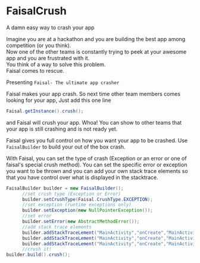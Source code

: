 # FaisalCrush

A damn easy way to crash your app

Imagine you are at a hackathon and you are building the best app among competition (or you think).  
Now one of the other teams is constantly trying to peek at your awesome app and you are frustrated with it.  
You think of a way to solve this problem.  
Faisal comes to rescue.  

Presenting `Faisal- The ultimate app crasher`

Faisal makes your app crash. So next time other team members comes looking for your app, Just add this one line
  ```java
  Faisal.getInstance().crush();
  ```
  and Faisal will crush your app. Whoa! You can show to other teams that your app is still crashing and is not ready yet.
  
  Faisal gives you full control on how you want your app to be crashed. 
  Use `FaisalBuilder` to build your out of the box crash.
  
  With Faisal, you can set the type of crash (Exception or an error or one of faisal's special crush method).
  You can set the specific error or exception you want to be thrown and you can add your own stack trace elements so that 
  you have control over what is displayed in the stacktrace.
  
  ```java
  FaisalBuilder builder = new FaisalBuilder();
        //set crush type (Exception or Error)
        builder.setCrushType(Faisal.CrushType.EXCEPTION);
        //set exception (runtime exceptions only)
        builder.setException(new NullPointerException());
        //set error
        builder.setError(new AbstractMethodError());
        //add stack trace elements
        builder.addStackTraceLement("MainActivity","onCreate","MainActivity.java",4);
        builder.addStackTraceLement("MainActivity","onCreate","MainActivity.java",14);
        builder.addStackTraceLement("MainActivity","onCreate","MainActivity.java",25);
        //crush it!
  builder.build().crush();
  ```
  
